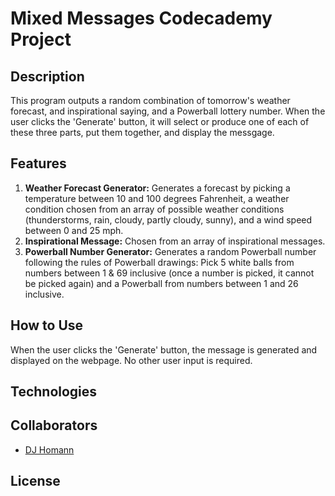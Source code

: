 Mixed Messages Codecademy Project
=================================

## Description
This program outputs a random combination of tomorrow's weather forecast, and inspirational saying, and a Powerball lottery number. When the user clicks the 'Generate' button, it will select or produce one of each of these three parts, put them together, and display the messgage.

## Features
1. **Weather Forecast Generator:** Generates a forecast by picking a temperature between 10 and 100 degrees Fahrenheit, a weather condition chosen from an array of possible weather conditions (thunderstorms, rain, cloudy, partly cloudy, sunny), and a wind speed between 0 and 25 mph.
2. **Inspirational Message:** Chosen from an array of inspirational messages.
3. **Powerball Number Generator:** Generates a random Powerball number following the rules of Powerball drawings: Pick 5 white balls from numbers between 1 & 69 inclusive (once a number is picked, it cannot be picked again) and a Powerball from numbers between 1 and 26 inclusive.

## How to Use
When the user clicks the 'Generate' button, the message is generated and displayed on the webpage. No other user input is required.

## Technologies

## Collaborators
- [DJ Homann](https://github.com/djhomann2005)

## License